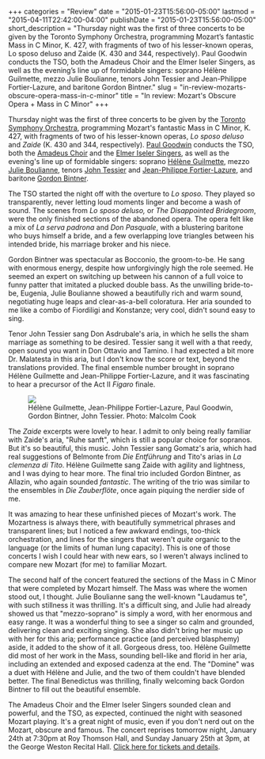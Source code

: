 +++
categories = "Review"
date = "2015-01-23T15:56:00-05:00"
lastmod = "2015-04-11T22:42:00-04:00"
publishDate = "2015-01-23T15:56:00-05:00"
short_description = "Thursday night was the first of three concerts to be given by the Toronto Symphony Orchestra, programming Mozart’s fantastic Mass in C Minor, K. 427, with fragments of two of his lesser-known operas, Lo sposo deluso and Zaide (K. 430 and 344, respectively). Paul Goodwin conducts the TSO, both the Amadeus Choir and the Elmer Iseler Singers, as well as the evening’s line up of formidable singers: soprano Hélène Guilmette, mezzo Julie Boulianne, tenors John Tessier and Jean-Philippe Fortier-Lazure, and baritone Gordon Bintner."
slug = "in-review-mozarts-obscure-opera-mass-in-c-minor"
title = "In review: Mozart&#039;s Obscure Opera + Mass in C Minor"
+++

<p class="intro" style="text-align: left;">
	Thursday night was the first of three concerts to be given by the <a href="http://www.tso.ca/en-ca/concerts-and-tickets/2014-2015-Season/EventDetails/Mozart-Mass-in-C-Minor.aspx" target="_blank">Toronto Symphony Orchestra</a>, programming Mozart's fantastic Mass in C Minor, K. 427, with fragments of two of his lesser-known operas, <em>Lo sposo deluso </em>and <em>Zaide</em> (K. 430 and 344, respectively).<em> </em><a href="http://www.askonasholt.co.uk/artists/conductors/paul-goodwin" target="_blank">Paul Goodwin</a> conducts the TSO, both the <a href="http://www.amadeuschoir.com/" target="_blank">Amadeus Choir</a> and the <a href="http://www.elmeriselersingers.com/" target="_blank">Elmer Iseler Singers</a>, as well as the evening's line up of formidable singers: soprano <a href="http://www.fr-lebureau.com/fiche_artiste.php?id=9" target="_blank">Hélène Guilmette</a>, mezzo <a href="http://imgartists.com/artist/julie_boulianne" target="_blank">Julie Boulianne</a>, tenors <a href="http://www.johnptessier.com/" target="_blank">John Tessier</a> and <a href="https://twitter.com/jfortierlazure" target="_blank">Jean-Philippe Fortier-Lazure</a>, and baritone <a href="http://www.ariamanagement.com/nos-artistes/gordon-bintner-w/" target="_blank">Gordon Bintner</a>.<br>
</p>
<p style="text-align: left;">
	The TSO started the night off with the overture to <em>Lo sposo. </em>They played so transparently, never letting loud moments linger and become a wash of sound. The scenes from <em>Lo sposo deluso,</em> or <em>The Disappointed Bridegroom</em>, were the only finished sections of the abandoned opera. The opera felt like a mix of <em>La serva padrona</em> and <em>Don Pasquale</em>, with a blustering baritone who buys himself a bride, and a few overlapping love triangles between his intended bride, his marriage broker and his niece.
</p>
<p style="text-align: left;">
	Gordon Bintner was spectacular as Bocconio, the groom-to-be. He sang with enormous energy, despite how unforgivingly high the role seemed. He seemed an expert on switching up between his cannon of a full voice to funny patter that imitated a plucked double bass. As the unwilling bride-to-be, Eugenia, Julie Boulianne showed a beautifully rich and warm sound, negotiating huge leaps and clear-as-a-bell coloratura. Her aria sounded to me like a combo of Fiordiligi and Konstanze; very cool, didn't sound easy to sing.
</p>
<p style="text-align: left;">
	Tenor John Tessier sang Don Asdrubale's aria, in which he sells the sham marriage as something to be desired. Tessier sang it well with a that reedy, open sound you want in Don Ottavio and Tamino. I had expected a bit more Dr. Malatesta in this aria, but I don't know the score or text, beyond the translations provided. The final ensemble number brought in soprano Hélène Guilmette and Jean-Philippe Fortier-Lazure, and it was fascinating to hear a precursor of the Act II <i>Figaro </i>finale.
</p>
<figure data-type="image"><a href="https://res.cloudinary.com/schmopera/image/upload/v1545409169/media/webhook-uploads/1428806466528/Screen-Shot-2015-01-23-at-3.46.16-PM.png"><img data-resize-src="http://lh3.googleusercontent.com/-ZDIl9pDYPd8nhBCCy6jpgVS9qFduslnNAUAXkJA5sF5-ewTOWFSHLB1SaqauGmJlS22-wQIjtACS6CErQeOJQeT96ml" src="http://lh3.googleusercontent.com/-ZDIl9pDYPd8nhBCCy6jpgVS9qFduslnNAUAXkJA5sF5-ewTOWFSHLB1SaqauGmJlS22-wQIjtACS6CErQeOJQeT96ml=s1200"></a><figcaption>Hélène Guilmette, Jean-Philippe Fortier-Lazure, Paul Goodwin, Gordon Bintner, John Tessier. Photo: Malcolm Cook</figcaption></figure>
<p style="text-align: left;">
	The <em>Zaide </em>excerpts were lovely to hear. I admit to only being really familiar with Zaide's aria, "Ruhe sanft", which is still a popular choice for sopranos. But it's so beautiful, this music. John Tessier sang Gomatz's aria, which had real suggestions of Belmonte from <em>Die Entführung</em> and Tito's arias in <em>La clemenza di Tito</em>. Hélène Guilmette sang Zaide with agility and lightness, and I was dying to hear more. The final trio included Gordon Bintner, as Allazin, who again sounded <em>fantastic</em>. The writing of the trio was similar to the ensembles in <i>Die Zauberflöte</i>, once again piquing the nerdier side of me.
</p>
<p style="text-align: left;">
	It was amazing to hear these unfinished pieces of Mozart's work. The Mozartness is always there, with beautifully symmetrical phrases and transparent lines; but I noticed a few awkward endings, too-thick orchestration, and lines for the singers that weren't <em>quite </em>organic to the language (or the limits of human lung capacity). This is one of those concerts I wish I could hear with new ears, so I weren't always inclined to compare new Mozart (for me) to familiar Mozart.
</p>
<p style="text-align: left;">
	The second half of the concert featured the sections of the Mass in C Minor that were completed by Mozart himself. The Mass was where the women stood out, I thought. Julie Boulianne sang the well-known "Laudamus te", with such stillness it was thrilling. It's a difficult sing, and Julie had already showed us that "mezzo-soprano" is simply a word, with her enormous and easy range. It was a wonderful thing to see a singer so calm and grounded, delivering clean and exciting singing. She also didn't bring her music up with her for this aria; performance practice (and perceived blasphemy) aside, it added to the show of it all. Gorgeous dress, too. Hélène Guilmette did most of her work in the Mass, sounding bell-like and florid in her aria, including an extended and exposed cadenza at the end. The "Domine" was a duet with Hélène and Julie, and the two of them couldn't have blended better. The final Benedictus was thrilling, finally welcoming back Gordon Bintner to fill out the beautiful ensemble.
</p>
<p style="text-align: left;">
	The Amadeus Choir and the Elmer Iseler Singers sounded clean and powerful, and the TSO, as expected, continued the night with seasoned Mozart playing. It's a great night of music, even if you don't nerd out on the Mozart, obscure and famous. The concert reprises tomorrow night, January 24th at 7:30pm at Roy Thomson Hall, and Sunday January 25th at 3pm, at the George Weston Recital Hall. <a href="http://www.tso.ca/en-ca/concerts-and-tickets/2014-2015-Season/EventDetails/Mozart-Mass-in-C-Minor.aspx" target="_blank">Click here for tickets and details</a>.
</p>
